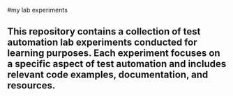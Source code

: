 #my lab experiments

## This repository contains a collection of test automation lab experiments conducted for learning purposes. Each experiment focuses on a specific aspect of test automation and includes relevant code examples, documentation, and resources.



